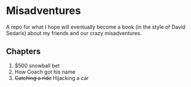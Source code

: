 # Misadventures
A repo for what I hope will eventually become a book (in the style of David Sedaris) about my friends and our crazy misadventures.

## Chapters
1. $500 snowball bet
2. How Coach got his name
3. ~~Catching a ride~~ Hijacking a car